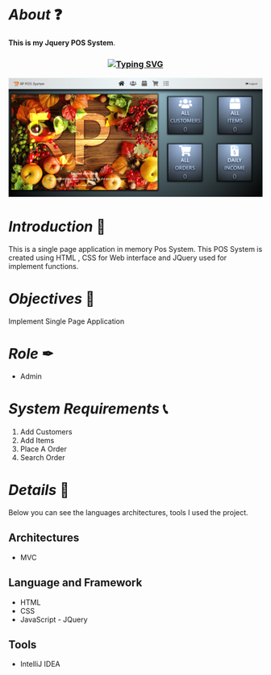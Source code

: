 # *About* ❓
**This is my Jquery POS System**.

<h3 align="center"><a href="https://git.io/typing-svg" align="center"><img align="center" src="https://readme-typing-svg.herokuapp.com?font=Fira+Code&size=25&duration=4000&center=true&vCenter=true&width=435&lines=JQuery+POS+System" alt="Typing SVG" style="max-width:100%" /></a></h3>

![park](assets/images/pos.png)

# *Introduction* 📝
This is a single page application in memory Pos System.
This POS System is created using HTML , CSS for Web interface and JQuery used for implement functions.

# *Objectives* 🔑
Implement Single Page Application

# *Role* ✒
* Admin

# *System Requirements* 📞
1. Add Customers
2. Add Items
3. Place A Order
4. Search Order
 
# *Details* 🔖
Below you can see the languages architectures, tools I used  the project.

## Architectures
*  MVC

## Language and Framework
* HTML
* CSS
* JavaScript - JQuery

## Tools
* IntelliJ IDEA
